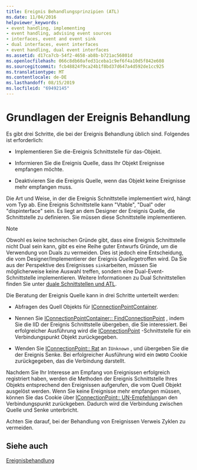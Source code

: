 ```yaml
---
title: Ereignis Behandlungsprinzipien (ATL)
ms.date: 11/04/2016
helpviewer_keywords:
- event handling, implementing
- event handling, advising event sources
- interfaces, event and event sink
- dual interfaces, event interfaces
- event handling, dual event interfaces
ms.assetid: d17ca7cb-54f2-4658-ab8b-b721ac56801d
ms.openlocfilehash: 066c8db60afed31ceba1c9ef6f4a10d5f842e608
ms.sourcegitcommit: fcb48824f9ca24b1f8bd37d647a4d592de1cc925
ms.translationtype: MT
ms.contentlocale: de-DE
ms.lasthandoff: 08/15/2019
ms.locfileid: "69492145"
---
```

# <a name="event-handling-principles"></a>Grundlagen der Ereignis Behandlung

Es gibt drei Schritte, die bei der Ereignis Behandlung üblich sind. Folgendes ist erforderlich:

- Implementieren Sie die-Ereignis Schnittstelle für das-Objekt.

- Informieren Sie die Ereignis Quelle, dass Ihr Objekt Ereignisse empfangen möchte.

- Deaktivieren Sie die Ereignis Quelle, wenn das Objekt keine Ereignisse mehr empfangen muss.

Die Art und Weise, in der die Ereignis Schnittstelle implementiert wird, hängt vom Typ ab. Eine Ereignis Schnittstelle kann "Vtable", "Dual" oder "dispinterface" sein. Es liegt an dem Designer der Ereignis Quelle, die Schnittstelle zu definieren. Sie müssen diese Schnittstelle implementieren.

> [!NOTE]
>  Obwohl es keine technischen Gründe gibt, dass eine Ereignis Schnittstelle nicht Dual sein kann, gibt es eine Reihe guter Entwurfs Gründe, um die Verwendung von Duals zu vermeiden. Dies ist jedoch eine Entscheidung, die vom Designer/Implementierer der Ereignis *Quelle*getroffen wird. Da Sie aus der Perspektive des Ereignisses `sink`arbeiten, müssen Sie möglicherweise keine Auswahl treffen, sondern eine Dual-Event-Schnittstelle implementieren. Weitere Informationen zu Dual Schnittstellen finden Sie unter [duale Schnittstellen und ATL](../atl/dual-interfaces-and-atl.md).

Die Beratung der Ereignis Quelle kann in drei Schritte unterteilt werden:

- Abfragen des Quell Objekts für [IConnectionPointContainer](/windows/win32/api/ocidl/nn-ocidl-iconnectionpointcontainer).

- Nennen Sie [IConnectionPointContainer:: FindConnectionPoint](/windows/win32/api/ocidl/nf-ocidl-iconnectionpointcontainer-findconnectionpoint) , indem Sie die IID der Ereignis Schnittstelle übergeben, die Sie interessiert. Bei erfolgreicher Ausführung wird die [IConnectionPoint](/windows/win32/api/ocidl/nn-ocidl-iconnectionpoint) -Schnittstelle für ein Verbindungspunkt Objekt zurückgegeben.

- Wenden Sie [IConnectionPoint:: Rat](/windows/win32/api/ocidl/nf-ocidl-iconnectionpoint-advise) an `IUnknown` , und übergeben Sie die der Ereignis Senke. Bei erfolgreicher Ausführung wird ein `DWORD` Cookie zurückgegeben, das die Verbindung darstellt.

Nachdem Sie Ihr Interesse am Empfang von Ereignissen erfolgreich registriert haben, werden die Methoden der Ereignis Schnittstelle Ihres Objekts entsprechend den Ereignissen aufgerufen, die vom Quell Objekt ausgelöst werden. Wenn Sie keine Ereignisse mehr empfangen müssen, können Sie das Cookie über [IConnectionPoint:: UN-Empfehlung](/windows/win32/api/ocidl/nf-ocidl-iconnectionpoint-unadvise)an den Verbindungspunkt zurückgeben. Dadurch wird die Verbindung zwischen Quelle und Senke unterbricht.

Achten Sie darauf, bei der Behandlung von Ereignissen Verweis Zyklen zu vermeiden.

## <a name="see-also"></a>Siehe auch

[Ereignisbehandlung](../atl/event-handling-and-atl.md)

